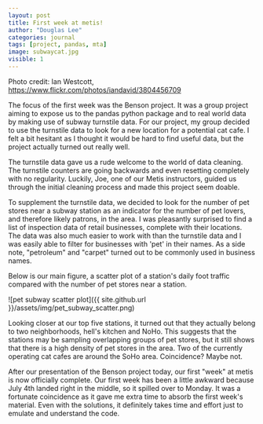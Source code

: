 ```yaml
---
layout: post
title: First week at metis!
author: "Douglas Lee"
categories: journal
tags: [project, pandas, mta]
image: subwaycat.jpg 
visible: 1
---
```


Photo credit: Ian Westcott, https://www.flickr.com/photos/iandavid/3804456709 

The focus of the first week was the Benson project. It was a group project aiming to expose us to the pandas python package and to real world data by making use of subway turnstile data. For our project, my group decided to use the turnstile data to look for a new location for a potential cat cafe. I felt a bit hesitant as I thought it would be hard to find useful data, but the project actually turned out really well. 

The turnstile data gave us a rude welcome to the world of data cleaning. The turnstile counters are going backwards and even resetting completely with no regularity. Luckily, Joe, one of our Metis instructors, guided us through the initial cleaning process and made this project seem doable.

To supplement the turnstile data, we decided to look for the number of pet stores near a subway station as an indicator for the number of pet lovers, and therefore likely patrons, in the area. I was pleasantly surprised to find a list of inspection data of retail businesses, complete with their locations. The data was also much easier to work with than the turnstile data and I was easily able to filter for businesses with 'pet' in their names. As a side note, "petroleum" and "carpet" turned out to be commonly used in business names. 

Below is our main figure, a scatter plot of a station's daily foot traffic compared with the number of pet stores near a station. 

![pet subway scatter plot]({{ site.github.url }}/assets/img/pet_subway_scatter.png)

Looking closer at our top five stations, it turned out that they actually belong to two neighborhoods, hell's kitchen and NoHo. This suggests that the stations may be sampling overlapping groups of pet stores, but it still shows that there is a high density of pet stores in the area. Two of the currently operating cat cafes are around the SoHo area. Coincidence? Maybe not. 

After our presentation of the Benson project today, our first "week" at metis is now officially complete. Our first week has been a little awkward because July 4th landed right in the middle, so it spilled over to Monday. It was a fortunate coincidence as it gave me extra time to absorb the first week's material. Even with the solutions, it definitely takes time and effort just to emulate and understand the code. 


